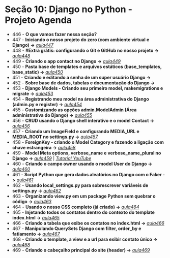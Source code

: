 # Seção 10: Django no Python - Projeto Agenda

- 446 - **O que vamos fazer nessa seção?**
- 447 - **Iniciando o nosso projeto do zero (com ambiente virtual e Django) ->** *[aula447](./agenda/)*
- 448 - **#Extra grátis: configurando o Git e GitHub no nosso projeto ->** *[aula448](./agenda/)*
- 449 - **Criando o app contact no Django ->** *[aula449](./agenda/)*
- 450 - **Pasta base de templates e arquivos estáticos (base_templates, base_static) ->** *[aula450](./agenda/)*
- 451 - **Criando e editando a senha de um super usuário Django ->**
- 452 - **Sobre base de dados, tabelas e documentação do Django ->**
- 453 - **Django Models - Criando seu primeiro model, makemigrations e migrate ->** *[aula453](./agenda/)*
- 454 - **Registrando meu model na área administrativa do Django (admin.py e register) ->** *[aula454](./agenda/)*
- 455 - **Customizando as opções admin.ModelAdmin (Área administrativa do Django) ->** *[aula455](./agenda/)*
- 456 - **CRUD usando o Django shell interativo e o model Contact ->** *[aula456](./agenda/)*
- 457 - **Criando um ImageField e configurando MEDIA_URL e MEDIA_ROOT no settings.py ->** *[aula457](./agenda/)*
- 458 - **ForeignKey - criando o Model Category e fazendo a ligação com chave estrangeira ->** *[aula458](./agenda/)*
- 459 - **Model Meta options, verbose_name e verbose_name_plural no Django ->** *[aula459](./agenda/)* | *[Tutorial YouTube](https://www.youtube.com/watch?v=iIsLwz_vkzA)*
- 460 - **Criando o campo owner usando o model User do Django ->** *[aula460](./agenda/)*
- 461 - **Script Python que gera dados aleatórios no Django com o Faker ->** *[aula461](./agenda/)*
- 462 - **Usando local_settings.py para sobrescrever variáveis de settings.py ->** *[aula462](./agenda/)*
- 463 - **Organizando view.py em um package Python sem quebrar o código ->** *[aula463](./agenda/)*
- 464 - **Usando o nosso CSS completo (já criado) ->** *[aula464](./agenda/)*
- 465 - **Injetando todos os contatos dentro do contexto do template index.html ->** *[aula465](./agenda/)* 
- 466 - **Criando a tabela que exibe os contatos no index.html ->** *[aula466](./agenda/)*
- 467 - **Manipulando QuerySets Django com filter, order_by e fatiamento ->** *[aula467](./agenda/)*
- 468 - **Criando o template, a view e a url para exibir contato único ->** *[aula468](./agenda/)*
- 469 - **Criando o cabeçalho principal do site (header) ->** *[aula469](./agenda/)*